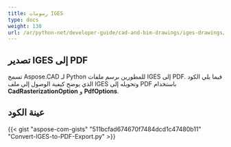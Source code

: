 ```yaml
---
title: رسومات IGES
type: docs
weight: 130
url: /ar/python-net/developer-guide/cad-and-bim-drawings/iges-drawings/
---
```


## **تصدير IGES إلى PDF**

تسمح Aspose.CAD لـ Python للمطورين برسم ملفات IGES إلى PDF. فيما يلي الكود الذي يوضح كيفية الوصول إلى ملف IGES وتحويله إلى PDF باستخدام **CadRasterizationOption** و **PdfOptions**.

## عينة الكود

{{< gist "aspose-com-gists" "511bcfad674670f7484dcd1c47480b11" "Convert-IGES-to-PDF-Export.py" >}}
